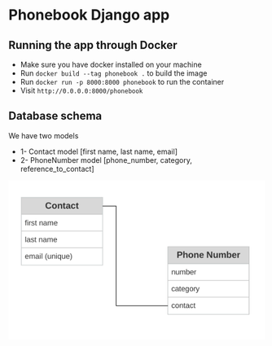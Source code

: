 # Phonebook Django app

## Running the app through Docker
* Make sure you have docker installed on your machine
* Run `docker build --tag phonebook .` to build the image
* Run `docker run -p 8000:8000 phonebook` to run the container
* Visit `http://0.0.0.0:8000/phonebook`

## Database schema

We have two models
* 1- Contact model [first name, last name, email]
* 2- PhoneNumber model [phone_number, category, reference_to_contact]

![alt text](https://github.com/mohamedmousa1989/phonebook/blob/master/db_schema_diagram.png)